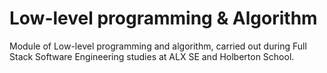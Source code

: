 # Low-level programming & Algorithm
Module of Low-level programming and algorithm, carried out during Full Stack Software Engineering studies at ALX SE and Holberton School.
